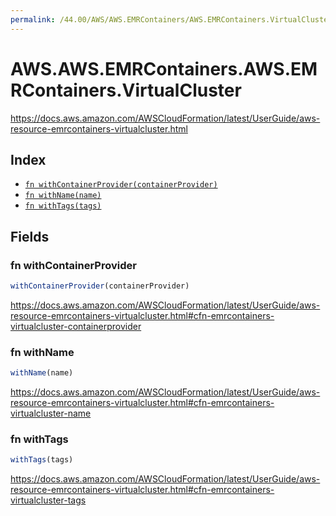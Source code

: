 ```yaml
---
permalink: /44.00/AWS/AWS.EMRContainers/AWS.EMRContainers.VirtualCluster/
---
```


# AWS.AWS.EMRContainers.AWS.EMRContainers.VirtualCluster

https://docs.aws.amazon.com/AWSCloudFormation/latest/UserGuide/aws-resource-emrcontainers-virtualcluster.html

## Index

* [`fn withContainerProvider(containerProvider)`](#fn-withcontainerprovider)
* [`fn withName(name)`](#fn-withname)
* [`fn withTags(tags)`](#fn-withtags)

## Fields

### fn withContainerProvider

```ts
withContainerProvider(containerProvider)
```

https://docs.aws.amazon.com/AWSCloudFormation/latest/UserGuide/aws-resource-emrcontainers-virtualcluster.html#cfn-emrcontainers-virtualcluster-containerprovider

### fn withName

```ts
withName(name)
```

https://docs.aws.amazon.com/AWSCloudFormation/latest/UserGuide/aws-resource-emrcontainers-virtualcluster.html#cfn-emrcontainers-virtualcluster-name

### fn withTags

```ts
withTags(tags)
```

https://docs.aws.amazon.com/AWSCloudFormation/latest/UserGuide/aws-resource-emrcontainers-virtualcluster.html#cfn-emrcontainers-virtualcluster-tags